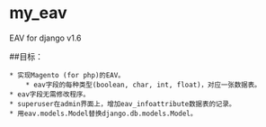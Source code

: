 # my_eav
EAV for django v1.6


##目标：

    * 实现Magento (for php)的EAV。
        * eav字段的每种类型(boolean, char, int, float)，对应一张数据表。
    * eav字段无需修改程序。
    * superuser在admin界面上，增加eav_infoattribute数据表的记录。
    * 用eav.models.Model替换django.db.models.Model。

